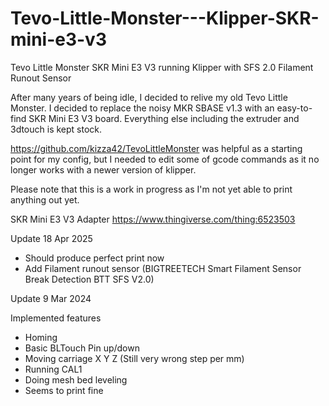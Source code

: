 # Tevo-Little-Monster---Klipper-SKR-mini-e3-v3

Tevo Little Monster 
SKR Mini E3 V3 running Klipper with SFS 2.0 Filament Runout Sensor

After many years of being idle, I decided to relive my old Tevo Little Monster. 
I decided to replace the noisy MKR SBASE v1.3 with an easy-to-find SKR Mini E3 V3 board. Everything else including the extruder and 3dtouch is kept stock.

https://github.com/kizza42/TevoLittleMonster was helpful as a starting point for my config, but I needed to edit some of gcode commands as it no longer works with a newer version of klipper.

Please note that this is a work in progress as I'm not yet able to print anything out yet. 

SKR Mini E3 V3 Adapter
https://www.thingiverse.com/thing:6523503

Update 18 Apr 2025
- Should produce perfect print now
- Add Filament runout sensor (BIGTREETECH Smart Filament Sensor Break Detection BTT SFS V2.0)

Update 9 Mar 2024

Implemented features
- Homing
- Basic BLTouch Pin up/down
- Moving carriage X Y Z (Still very wrong step per mm)
- Running CAL1
- Doing mesh bed leveling
- Seems to print fine
